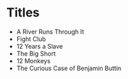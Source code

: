 # Titles

- A River Runs Through It
- Fight Club
- 12 Years a Slave
- The Big Short
- 12 Monkeys
- The Curious Case of Benjamin Buttin
